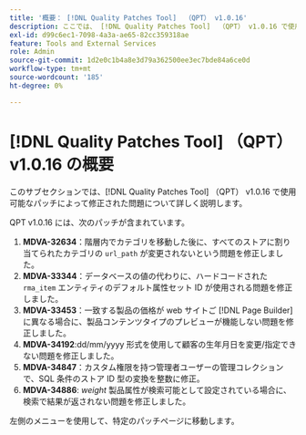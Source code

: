 ```yaml
---
title: '概要： [!DNL Quality Patches Tool]  （QPT） v1.0.16'
description: ここでは、 [!DNL Quality Patches Tool]  （QPT） v1.0.16 で使用可能なパッチによって修正された問題について詳しく説明します。
exl-id: d99c6ec1-7098-4a3a-ae65-82cc359318ae
feature: Tools and External Services
role: Admin
source-git-commit: 1d2e0c1b4a8e3d79a362500ee3ec7bde84a6ce0d
workflow-type: tm+mt
source-wordcount: '185'
ht-degree: 0%

---
```


# [!DNL Quality Patches Tool] （QPT） v1.0.16 の概要

このサブセクションでは、[!DNL Quality Patches Tool] （QPT） v1.0.16 で使用可能なパッチによって修正された問題について詳しく説明します。

QPT v1.0.16 には、次のパッチが含まれています。

1. **MDVA-32634**：階層内でカテゴリを移動した後に、すべてのストアに割り当てられたカテゴリの `url_path` が変更されないという問題を修正しました。
1. **MDVA-33344**：データベースの値の代わりに、ハードコードされた `rma_item` エンティティのデフォルト属性セット ID が使用される問題を修正しました。
1. **MDVA-33453**：一致する製品の価格が web サイトご [!DNL Page Builder] に異なる場合に、製品コンテンツタイプのプレビューが機能しない問題を修正しました。
1. **MDVA-34192**:dd/mm/yyyy 形式を使用して顧客の生年月日を変更/指定できない問題を修正しました。
1. **MDVA-34847**：カスタム権限を持つ管理者ユーザーの管理コレクションで、SQL 条件のストア ID 型の変換を整数に修正。
1. **MDVA-34886**: *weight* 製品属性が検索可能として設定されている場合に、検索で結果が返されない問題を修正しました。

左側のメニューを使用して、特定のパッチページに移動します。
